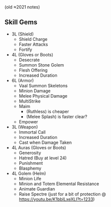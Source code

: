 (old ≈2021 notes)

## Skill Gems
*   3L (Shield)
    *   Shield Charge
    *   Faster Attacks
    *   Fortify
*   4L (Gloves or Boots)
    *   Desecrate
    *   Summon Stone Golem
    *   Flesh Offering
    *   Increased Duration
*   6L (Armor)
    *   Vaal Summon Skeletons
    *   Minion Damage
    *   Melee Physical Damage
    *   MultiStrike
    *   Maim
        *   (Ruthless) is cheaper
        *   (Melee Splash) is faster clear?
    *   Empower
*   3L (Weapon)
    *   Immortal Call
    *   Increased Duration
    *   Cast when Damage Taken
*   4L Auras (Gloves or Boots)
    *   Generosity
    *   Hatred (Buy at level 24)
    *   Punishment
    *   Blasphemy
*   4L Golem (Helm)
    *   Minion Life
    *   Minion and Totem Elemental Resistance
    *   Animate Guardian
    *   Raise Spectre (just for a bit of protection @ <https://youtu.be/K1bbILxeXLI?t=1233>)

